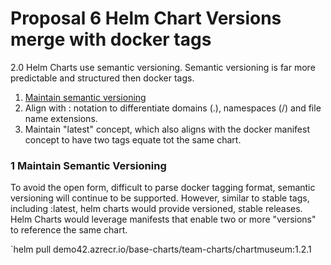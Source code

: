 # Proposal 6 Helm Chart Versions merge with docker tags

2.0 Helm Charts use semantic versioning. Semantic versioning is far more predictable and structured then docker tags. 


1. [Maintain semantic versioning](#proposal-8-1)
2. Align with : notation to differentiate domains (.), namespaces (/) and file name extensions. 
3. Maintain "latest" concept, which also aligns with the docker manifest concept to have two tags equate tot the same chart.
### 1 Maintain Semantic Versioning <a id="proposal-8-1"></a>
To avoid the open form, difficult to parse docker tagging format, semantic versioning will continue to be supported. 
However, similar to stable tags, including :latest, helm charts would provide versioned, stable releases.
Helm Charts would leverage manifests that enable two or more "versions" to reference the same chart.

`helm pull demo42.azrecr.io/base-charts/team-charts/chartmuseum:1.2.1





